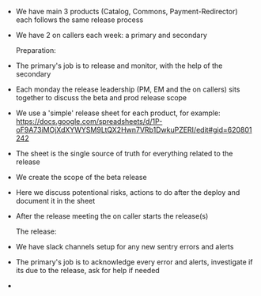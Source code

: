 * We have main 3 products (Catalog, Commons, Payment-Redirector) each follows the same release process
* We have 2 on callers each week: a primary and secondary
  
  Preparation:
  
* The primary's job is to release and monitor, with the help of the secondary
* Each monday the release leadership (PM, EM and the on callers) sits together to discuss the beta and prod release scope
* We use a 'simple' release sheet for each product, for example:
  https://docs.google.com/spreadsheets/d/1P-oF9A73iMOjXdXYWYSM9LtQX2Hwn7VRb1DwkuPZERI/edit#gid=620801242
* The sheet is the single source of truth for everything related to the release
* We create the scope of the beta release 
* Here we discuss potentional risks, actions to do after the deploy and document it in the sheet
* After the release meeting the on caller starts the release(s)
  
  The release:
  
* We have slack channels setup for any new sentry errors and alerts
* The primary's job is to acknowledge every error and alerts, investigate if its due to the release, ask for help if needed
* 
